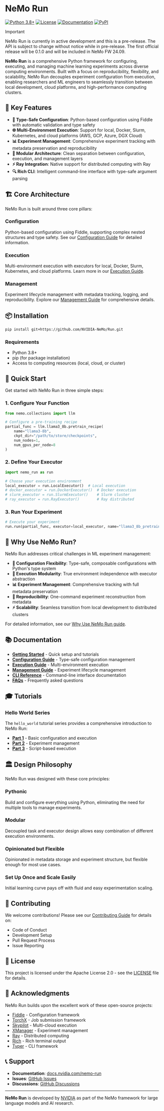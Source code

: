 # NeMo Run

[![Python 3.8+](https://img.shields.io/badge/python-3.8+-blue.svg)](https://www.python.org/downloads/)
[![License](https://img.shields.io/badge/license-Apache%202.0-blue.svg)](LICENSE)
[![Documentation](https://img.shields.io/badge/docs-latest-brightgreen.svg)](https://docs.nvidia.com/nemo-run)
[![PyPI](https://img.shields.io/badge/pypi-nemo--run-blue.svg)](https://pypi.org/project/nemo-run/)

> [!IMPORTANT]
> NeMo Run is currently in active development and this is a pre-release. The API is subject to change without notice while in pre-release. The first official release will be 0.1.0 and will be included in NeMo FW 24.09.

**NeMo Run** is a comprehensive Python framework for configuring, executing, and managing machine learning experiments across diverse computing environments. Built with a focus on reproducibility, flexibility, and scalability, NeMo Run decouples experiment configuration from execution, enabling researchers and ML engineers to seamlessly transition between local development, cloud platforms, and high-performance computing clusters.

## 🚀 Key Features

- **🔧 Type-Safe Configuration**: Python-based configuration using Fiddle with automatic validation and type safety
- **🌐 Multi-Environment Execution**: Support for local, Docker, Slurm, Kubernetes, and cloud platforms (AWS, GCP, Azure, DGX Cloud)
- **📊 Experiment Management**: Comprehensive experiment tracking with metadata preservation and reproducibility
- **🎯 Modular Architecture**: Clean separation between configuration, execution, and management layers
- **⚡ Ray Integration**: Native support for distributed computing with Ray
- **🔍 Rich CLI**: Intelligent command-line interface with type-safe argument parsing

## 🏗️ Core Architecture

NeMo Run is built around three core pillars:

### Configuration

Python-based configuration using Fiddle, supporting complex nested structures and type safety. See our [Configuration Guide](docs/guides/configuration.md) for detailed information.

### Execution

Multi-environment execution with executors for local, Docker, Slurm, Kubernetes, and cloud platforms. Learn more in our [Execution Guide](docs/guides/execution.md).

### Management

Experiment lifecycle management with metadata tracking, logging, and reproducibility. Explore our [Management Guide](docs/guides/management.md) for comprehensive details.

## 📦 Installation

```bash
pip install git+https://github.com/NVIDIA-NeMo/Run.git
```

### Requirements

- Python 3.8+
- pip (for package installation)
- Access to computing resources (local, cloud, or cluster)

## 🚀 Quick Start

Get started with NeMo Run in three simple steps:

### 1. Configure Your Function

```python
from nemo.collections import llm

# Configure a pre-training recipe
partial_func = llm.llama3_8b.pretrain_recipe(
    name="llama3-8b",
    ckpt_dir="/path/to/store/checkpoints",
    num_nodes=1,
    num_gpus_per_node=8
)
```

### 2. Define Your Executor

```python
import nemo_run as run

# Choose your execution environment
local_executor = run.LocalExecutor()  # Local execution
# docker_executor = run.DockerExecutor()  # Docker execution
# slurm_executor = run.SlurmExecutor()    # Slurm cluster
# ray_executor = run.RayExecutor()        # Ray distributed
```

### 3. Run Your Experiment

```python
# Execute your experiment
run.run(partial_func, executor=local_executor, name="llama3_8b_pretraining")
```

## 🎯 Why Use NeMo Run?

NeMo Run addresses critical challenges in ML experiment management:

- **🔧 Configuration Flexibility**: Type-safe, composable configurations with Python's type system
- **🚀 Execution Modularity**: True environment independence with executor abstraction
- **📊 Experiment Management**: Comprehensive tracking with full metadata preservation
- **🔄 Reproducibility**: One-command experiment reconstruction from metadata
- **⚡ Scalability**: Seamless transition from local development to distributed clusters

For detailed information, see our [Why Use NeMo Run guide](docs/about/why-nemo-run.md).

## 📚 Documentation

- **[Getting Started](docs/get-started/index.md)** - Quick setup and tutorials
- **[Configuration Guide](docs/guides/configuration.md)** - Type-safe configuration management
- **[Execution Guide](docs/guides/execution.md)** - Multi-environment execution
- **[Management Guide](docs/guides/management.md)** - Experiment lifecycle management
- **[CLI Reference](docs/reference/cli.md)** - Command-line interface documentation
- **[FAQs](docs/reference/faqs.md)** - Frequently asked questions

## 🎓 Tutorials

### Hello World Series

The `hello_world` tutorial series provides a comprehensive introduction to NeMo Run:

- **[Part 1](https://github.com/NVIDIA-NeMo/Run/blob/main/examples/hello-world/hello_world.ipynb)** - Basic configuration and execution
- **[Part 2](https://github.com/NVIDIA-NeMo/Run/blob/main/examples/hello-world/hello_experiments.ipynb)** - Experiment management
- **[Part 3](https://github.com/NVIDIA-NeMo/Run/blob/main/examples/hello-world/hello_scripts.py)** - Script-based execution

## 🏛️ Design Philosophy

NeMo Run was designed with these core principles:

### Pythonic

Build and configure everything using Python, eliminating the need for multiple tools to manage experiments.

### Modular

Decoupled task and executor design allows easy combination of different execution environments.

### Opinionated but Flexible

Opinionated in metadata storage and experiment structure, but flexible enough for most use cases.

### Set Up Once and Scale Easily

Initial learning curve pays off with fluid and easy experimentation scaling.

## 🤝 Contributing

We welcome contributions! Please see our [Contributing Guide](CONTRIBUTING.md) for details on:

- Code of Conduct
- Development Setup
- Pull Request Process
- Issue Reporting

## 📄 License

This project is licensed under the Apache License 2.0 - see the [LICENSE](LICENSE) file for details.

## 🙏 Acknowledgments

NeMo Run builds upon the excellent work of these open-source projects:

- [Fiddle](https://github.com/google/fiddle) - Configuration framework
- [TorchX](https://github.com/pytorch/torchx/) - Job submission framework
- [Skypilot](https://github.com/skypilot-org/skypilot/) - Multi-cloud execution
- [XManager](https://github.com/google-deepmind/xmanager) - Experiment management
- [Ray](https://github.com/ray-project/ray) - Distributed computing
- [Rich](https://github.com/Textualize/rich) - Rich terminal output
- [Typer](https://github.com/tiangolo/typer) - CLI framework

## 📞 Support

- **Documentation**: [docs.nvidia.com/nemo-run](https://docs.nvidia.com/nemo-run)
- **Issues**: [GitHub Issues](https://github.com/NVIDIA-NeMo/Run/issues)
- **Discussions**: [GitHub Discussions](https://github.com/NVIDIA-NeMo/Run/discussions)

---

**NeMo Run** is developed by [NVIDIA](https://www.nvidia.com/) as part of the NeMo framework for large language models and AI research.
